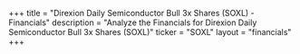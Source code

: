 +++
title = "Direxion Daily Semiconductor Bull 3x Shares (SOXL) - Financials"
description = "Analyze the Financials for Direxion Daily Semiconductor Bull 3x Shares (SOXL)"
ticker = "SOXL"
layout = "financials"
+++

